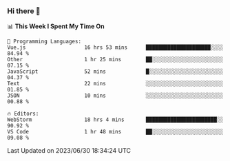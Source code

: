 ### Hi there 👋

<!--
**asdf12303116/asdf12303116** is a ✨ _special_ ✨ repository because its `README.md` (this file) appears on your GitHub profile.

Here are some ideas to get you started:

- 🔭 I’m currently working on ...
- 🌱 I’m currently learning ...
- 👯 I’m looking to collaborate on ...
- 🤔 I’m looking for help with ...
- 💬 Ask me about ...
- 📫 How to reach me: ...
- 😄 Pronouns: ...
- ⚡ Fun fact: ...
-->

<!--START_SECTION:waka-->
📊 **This Week I Spent My Time On** 

```text
💬 Programming Languages: 
Vue.js                   16 hrs 53 mins      █████████████████████░░░░   84.94 % 
Other                    1 hr 25 mins        ██░░░░░░░░░░░░░░░░░░░░░░░   07.15 % 
JavaScript               52 mins             █░░░░░░░░░░░░░░░░░░░░░░░░   04.37 % 
Text                     22 mins             ░░░░░░░░░░░░░░░░░░░░░░░░░   01.85 % 
JSON                     10 mins             ░░░░░░░░░░░░░░░░░░░░░░░░░   00.88 % 

🔥 Editors: 
WebStorm                 18 hrs 4 mins       ███████████████████████░░   90.92 % 
VS Code                  1 hr 48 mins        ██░░░░░░░░░░░░░░░░░░░░░░░   09.08 % 
```


 Last Updated on 2023/06/30 18:34:24 UTC
<!--END_SECTION:waka-->
